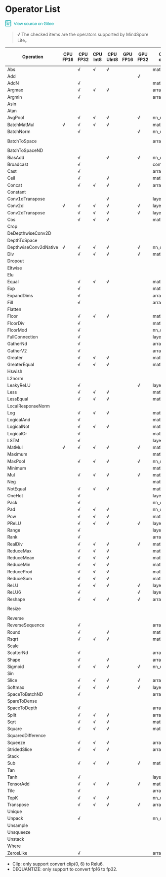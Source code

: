 ﻿# Operator List

<a href="https://gitee.com/mindspore/docs/blob/master/lite/docs/source_en/operator_list.md" target="_blank"><img src="./_static/logo_source.png"></a>

> √ The checked items are the operators supported by MindSpore Lite。

| Operation               | CPU<br/>FP16 | CPU<br/>FP32 | CPU<br/>Int8 | CPU<br/>UInt8 | GPU<br/>FP16 | GPU<br/>FP32 | Operator category | Tensorflow <br/>Lite op supported | Caffe <br/>Lite op supported | Onnx <br/>Lite op supported |
|-----------------------|----------|----------|----------|-----------|----------|----------|------------------|----------|----------|----------|
| Abs                   |          | √        | √        | √         |          |          | math_ops         | Abs                             |               | Abs                |
| Add                   |          |          |          |           |          | √        |                  | Add                             |               | Add                |
| AddN                  |          | √        |          |           |          |          | math_ops         | AddN                            |               |                    |
| Argmax                |          | √        | √        | √         |          |          | array_ops        | Argmax                          | ArgMax        | ArgMax             |
| Argmin                |          | √        |          |           |          |          | array_ops        | Argmin                          |               |                    |
| Asin                  |          |          |          |           |          |          |                  |                                 |               | Asin               |
| Atan                  |          |          |          |           |          |          |                  |                                 |               | Atan               |
| AvgPool               |          | √        | √        | √         |          | √        | nn_ops           | MeanPooling                     | Pooling       | AveragePool        |
| BatchMatMul           | √        | √        | √        | √         |          |          | math_ops         |                                 |               |                    |
| BatchNorm             |          | √        |          |           |          | √        | nn_ops           |                                 | BatchNorm     | BatchNormalization |
| BatchToSpace          |          |          |          |           |          |          | array_ops        | BatchToSpace, BatchToSpaceND    |               |                    |
| BatchToSpaceND        |          |          |          |           |          |          |                  |                                 |               |                    |
| BiasAdd               |          | √        |          | √         |          | √        | nn_ops           |                                 |               | BiasAdd            |
| Broadcast             |          | √        |          |           |          |          | comm_ops         | BroadcastTo                     |               | Expand             |
| Cast                  |          | √        |          |           |          |          | array_ops        | Cast, DEQUANTIZE*               |               | Cast               |
| Ceil                  |          | √        |          | √         |          |          | math_ops         | Ceil                            |               | Ceil               |
| Concat                |          | √        | √        | √         |          | √        | array_ops        | Concat                          | Concat        | Concat             |
| Constant              |          |          |          |           |          |          |        |         |                                 | Constant      |
| Conv1dTranspose       |          |          |          | √         |          |          | layer/conv       |                                 |               |                    |
| Conv2d                | √        | √        | √        | √         |          | √        | layer/conv       | Conv2D                          | Convolution   | Conv               |
| Conv2dTranspose       |          | √        | √        | √         |          | √        | layer/conv       | DeConv2D                        | Deconvolution | ConvTranspose      |
| Cos                   |          | √        | √        | √         |          |          | math_ops         | Cos                             |               | Cos                |
| Crop                  |          |          |          |           |          |          |                  |                                 |  Crop         |                    |
| DeDepthwiseConv2D     |          |          |          |           |          |          |                  |                                 |  Deconvolution| ConvTranspose      |
| DepthToSpace          |          |          |          |           |          |          |                  | DepthToSpace                    |               | DepthToSpace       |
| DepthwiseConv2dNative | √        | √        | √        | √         |          | √        | nn_ops           | DepthwiseConv2D                 | Convolution   | Convolution        |
| Div                   |          | √        | √        | √         |          | √        | math_ops         | Div                             |               | Div                |
| Dropout               |          |          |          |           |          |          |                  |                                 |               | Dropout            |
| Eltwise               |          |          |          |           |          |          |                  |                                 |  Eltwise      |                    |
| Elu                   |          |          |          |           |          |          |                  |  Elu                            |               | Elu                |
| Equal                 |          | √        | √        | √         |          |          | math_ops         | Equal                           |               | Equal              |
| Exp                   |          | √        |          |           |          |          | math_ops         | Exp                             |               | Exp                |
| ExpandDims            |          | √        |          |           |          |          | array_ops        |                                 |               |                    |
| Fill                  |          | √        |          |           |          |          | array_ops        | Fill                            |               |                    |
| Flatten               |          |          |          |           |          |          |                  |                                 | Flatten       |                    |
| Floor                 |          | √        | √        | √         |          |          | math_ops         | flOOR                           |               | Floor              |
| FloorDiv              |          | √        |          |           |          |          | math_ops         | FloorDiv                        |               |                    |
| FloorMod              |          | √        |          |           |          |          | nn_ops           | FloorMod                        |               |                    |
| FullConnection        |          | √        |          |           |          |          | layer/basic      | FullyConnected                  | InnerProduct  |                    |
| GatherNd              |          | √        |          |           |          |          | array_ops        | GatherND                        |               |                    |
| GatherV2              |          | √        |          |           |          |          | array_ops        | Gather                          |               | Gather             |
| Greater               |          | √        | √        | √         |          |          | math_ops         | Greater                         |               | Greater            |
| GreaterEqual          |          | √        | √        | √         |          |          | math_ops         | GreaterEqual                    |               |                    |
| Hswish                |          |          |          |           |          |          |                  | HardSwish                       |               |                    |
| L2norm                |          |          |          |           |          |          |                  | L2_NORMALIZATION                |               |                    |
| LeakyReLU             |          | √        |          |           |          | √        | layer/activation | LeakyRelu                       |               | LeakyRelu          |
| Less                  |          | √        | √        | √         |          |          | math_ops         | Less                            |               | Less               |
| LessEqual             |          | √        | √        | √         |          |          | math_ops         | LessEqual                       |               |                    |
| LocalResponseNorm     |          |          |          |           |          |          |                  | LocalResponseNorm               |               | Lrn                |
| Log                   |          | √        | √        | √         |          |          | math_ops         | Log                             |               | Log                |
| LogicalAnd            |          | √        |          |           |          |          | math_ops         | LogicalAnd                      |               |                    |
| LogicalNot            |          | √        | √        | √         |          |          | math_ops         | LogicalNot                      |               |                    |
| LogicalOr             |          | √        |          |           |          |          | math_ops         | LogicalOr                       |               |                    |
| LSTM                  |          | √        |          |           |          |          | layer/lstm       |                                 |               |                    |
| MatMul                | √        | √        | √        | √         |          | √        | math_ops         |                                 |               | MatMul             |
| Maximum               |          |          |          |           |          |          | math_ops         | Maximum                         |               | Max                |
| MaxPool               |          | √        | √        | √         |          | √        | nn_ops           | MaxPooling                      | Pooling       | MaxPool            |
| Minimum               |          |          |          |           |          |          | math_ops         | Minimum                         |               | Min                |
| Mul                   |          | √        | √        | √         |          | √        | math_ops         | Mul                             |               | Mul                |
| Neg                   |          |          |          |           |          |         | math_ops         |                                 |               | Neg                |
| NotEqual              |          | √        | √        | √         |          |          | math_ops         | NotEqual                        |               |                    |
| OneHot                |          | √        |          |           |          |          | layer/basic      | OneHot                          |               |                    |
| Pack                  |          | √        |          |           |          |          | nn_ops           |                                 |               |                    |
| Pad                   |          | √        | √        | √         |          |          | nn_ops           | Pad                             |               | Pad                |
| Pow                   |          | √        | √        | √         |          |          | math_ops         | Pow                             | Power         | Power              |
| PReLU                 |          | √        | √        | √         |          | √        | layer/activation | Prelu                           | PReLU         | PRelu              |
| Range                 |          | √        |          |           |          |          | layer/basic      | Range                           |               |                    |
| Rank                  |          | √        |          |           |          |          | array_ops        | Rank                            |               |                    |
| RealDiv               |          | √        | √        | √         |          | √        | math_ops         | RealDiv                         |               |                    |
| ReduceMax             |          | √        | √        | √         |          |          | math_ops         | ReduceMax                       |               | ReduceMax          |
| ReduceMean            |          | √        | √        | √         |          |          | math_ops         | Mean                            |               | ReduceMean         |
| ReduceMin             |          | √        | √        | √         |          |          | math_ops         | ReduceMin                       |               | ReduceMin          |
| ReduceProd            |          | √        | √        | √         |          |          | math_ops         | ReduceProd                      |               |                    |
| ReduceSum             |          | √        | √        | √         |          |          | math_ops         | Sum                             |               | ReduceSum          |
| ReLU                  |          | √        | √        | √         |          | √        | layer/activation | Relu                            | ReLU          | Relu               |
| ReLU6                 |          | √        |          |           |          | √        | layer/activation | Relu6                           |  ReLU6             | Clip*              |
| Reshape               |          | √        | √        | √         |          | √        | array_ops        | Reshape                         | Reshape       | Reshape,Flatten    |
| Resize                |          |          |          |           |          |          |                  | ResizeBilinear, NearestNeighbor | Interp        |                    |
| Reverse               |          |          |          |           |          |          |                  | reverse                         |               |                    |
| ReverseSequence       |          | √        |          |           |          |          | array_ops        | ReverseSequence                 |               |                    |
| Round                 |          | √        |          | √         |          |          | math_ops         | Round                           |               |                    |
| Rsqrt                 |          | √        | √        | √         |          |          | math_ops         | Rsqrt                           |               |                    |
| Scale                 |          |          |          |           |          |          |                  |                                 |  Scale        |                    |
| ScatterNd             |          | √        |          |           |          |          | array_ops        | ScatterNd                       |               |                    |
| Shape                 |          | √        |          | √         |          |          | array_ops        | Shape                           |               | Shape              |
| Sigmoid               |          | √        | √        | √         |          | √        | nn_ops           | Logistic                        | Sigmoid       | Sigmoid            |
| Sin                   |          |          |          |           |          |          |                  | Sin                             |               | Sin                |
| Slice                 |          | √        | √        | √         |          | √        | array_ops        | Slice                           |               | Slice              |
| Softmax               |          | √        | √        | √         |          | √        | layer/activation | Softmax                         | Softmax       | Softmax            |
| SpaceToBatchND        |          | √        |          |           |          |          | array_ops        | SpaceToBatchND                  |               |                    |
| SpareToDense          |          |          |          |           |          |          |                  |  SpareToDense                   |               |                    |
| SpaceToDepth          |          | √        |          |           |          |          | array_ops        | SpaceToDepth                    |               | SpaceToDepth       |
| Split                 |          | √        | √        | √         |          |          | array_ops        | Split, SplitV                   |               |                    |
| Sqrt                  |          | √        | √        | √         |          |          | math_ops         | Sqrt                            |               | Sqrt               |
| Square                |          | √        | √        | √         |          |          | math_ops         | Square                          |               |                    |
| SquaredDifference     |          |          |          |           |          |          |                  |  SquaredDifference              |               |                    |
| Squeeze               |          | √        | √        | √         |          |          | array_ops        | Squeeze                         |               | Squeeze            |
| StridedSlice          |          | √        | √        | √         |          |          | array_ops        | StridedSlice                    |               |                    |
| Stack                 |          |          |          |           |          |          |                  | Stack                           |               |                    |
| Sub                   |          | √        | √        | √         |          | √        | math_ops         | Sub                             |               |  Sub               |
| Tan                   |          |          |          |           |          |          |                  |                                 |               | Tan                |
| Tanh                  |          | √        |          |           |          |          | layer/activation | Tanh                            | TanH              |                    |
| TensorAdd             |          | √        | √        | √         |          | √        | math_ops         |                                 |               |                    |
| Tile                  |          | √        |          |           |          |          | array_ops        | Tile                            |               | Tile               |
| TopK                  |          | √        | √        | √         |          |          | nn_ops           | TopKV2                          |               |                    |
| Transpose             |          | √        | √        | √         |          | √        | array_ops        | Transpose                       | Permute       | Transpose          |
| Unique                |          |          |          |           |          |          |                  | Unique                          |               |                    |
| Unpack                |          | √        |          |           |          |          | nn_ops           |                                 |               |                    |
| Unsample              |          |          |          |           |          |          |                  |                                 |               | Unsample           |
| Unsqueeze             |          |          |          |           |          |          |                  |                                 |               | Unsqueeze          |
| Unstack               |          |          |          |           |          |          |                  | Unstack                         |               |                    |
| Where                 |          |          |          |           |          |          |                  |  Where                          |               |                    |
| ZerosLike             |          | √        |          |           |          |          | array_ops        | ZerosLike                       |               |                    |                            

* Clip: only support convert clip(0, 6) to Relu6.
* DEQUANTIZE: only support to convert fp16 to fp32.

